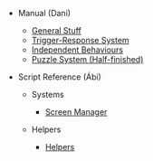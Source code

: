 - Manual (Dani)

  - [General Stuff](general.md)
  - [Trigger-Response System](trigger-response.md)
  - [Independent Behaviours](behaviours.md)
  - [Puzzle System (Half-finished)](puzzle-system.md)

- Script Reference (Ábi)

  - Systems
    - [Screen Manager](screen-manager.md)

  - Helpers
    - [Helpers](helpers.md)
